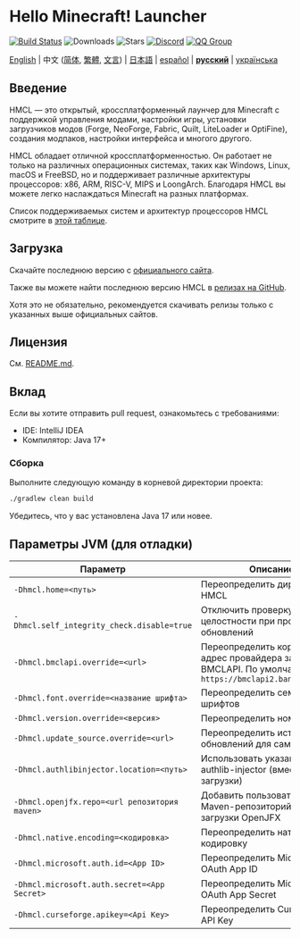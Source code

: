 # Hello Minecraft! Launcher

[![Build Status](https://ci.huangyuhui.net/job/HMCL/badge/icon?.svg)](https://ci.huangyuhui.net/job/HMCL)
![Downloads](https://img.shields.io/github/downloads/HMCL-dev/HMCL/total?style=flat)
![Stars](https://img.shields.io/github/stars/HMCL-dev/HMCL?style=flat)
[![Discord](https://img.shields.io/discord/995291757799538688.svg?label=&logo=discord&logoColor=ffffff&color=7389D8&labelColor=6A7EC2)](https://discord.gg/jVvC7HfM6U)
[![QQ Group](https://img.shields.io/badge/QQ-HMCL-bright?label=&logo=qq&logoColor=ffffff&color=1EBAFC&labelColor=1DB0EF&logoSize=auto)](https://docs.hmcl.net/groups.html)

[English](README.md) | 中文 ([简体](README_zh.md), [繁體](README_zh_Hant.md), [文言](README_lzh.md)) | [日本語](README_ja.md) |
[español](README_es.md) | <ins>**русский**</ins> | [українська](README_uk.md)

## Введение

HMCL — это открытый, кроссплатформенный лаунчер для Minecraft с поддержкой управления модами, настройки игры, установки загрузчиков модов (Forge, NeoForge, Fabric, Quilt, LiteLoader и OptiFine), создания модпаков, настройки интерфейса и многого другого.

HMCL обладает отличной кроссплатформенностью. Он работает не только на различных операционных системах, таких как Windows, Linux, macOS и FreeBSD, но и поддерживает различные архитектуры процессоров: x86, ARM, RISC-V, MIPS и LoongArch. Благодаря HMCL вы можете легко наслаждаться Minecraft на разных платформах.

Список поддерживаемых систем и архитектур процессоров HMCL смотрите в [этой таблице](PLATFORM.md).

## Загрузка

Скачайте последнюю версию с [официального сайта](https://hmcl.huangyuhui.net/download).

Также вы можете найти последнюю версию HMCL в [релизах на GitHub](https://github.com/HMCL-dev/HMCL/releases).

Хотя это не обязательно, рекомендуется скачивать релизы только с указанных выше официальных сайтов.

## Лицензия

См. [README.md](README.md#license).

## Вклад

Если вы хотите отправить pull request, ознакомьтесь с требованиями:

* IDE: IntelliJ IDEA
* Компилятор: Java 17+

### Сборка

Выполните следующую команду в корневой директории проекта:

```bash
./gradlew clean build
```

Убедитесь, что у вас установлена Java 17 или новее.

## Параметры JVM (для отладки)

| Параметр                                      | Описание                                                                                                      |
|-----------------------------------------------|---------------------------------------------------------------------------------------------------------------|
| `-Dhmcl.home=<путь>`                          | Переопределить директорию HMCL                                                                                |
| `-Dhmcl.self_integrity_check.disable=true`    | Отключить проверку целостности при проверке обновлений                                                        |
| `-Dhmcl.bmclapi.override=<url>`               | Переопределить корневой API-адрес провайдера загрузки BMCLAPI. По умолчанию `https://bmclapi2.bangbang93.com` |
| `-Dhmcl.font.override=<название шрифта>`      | Переопределить семейство шрифтов                                                                              |
| `-Dhmcl.version.override=<версия>`            | Переопределить номер версии                                                                                   |
| `-Dhmcl.update_source.override=<url>`         | Переопределить источник обновлений для самого HMCL                                                            |
| `-Dhmcl.authlibinjector.location=<путь>`      | Использовать указанный authlib-injector (вместо загрузки)                                                     |
| `-Dhmcl.openjfx.repo=<url репозитория maven>` | Добавить пользовательский Maven-репозиторий для загрузки OpenJFX                                              |
| `-Dhmcl.native.encoding=<кодировка>`          | Переопределить нативную кодировку                                                                             |
| `-Dhmcl.microsoft.auth.id=<App ID>`           | Переопределить Microsoft OAuth App ID                                                                         |
| `-Dhmcl.microsoft.auth.secret=<App Secret>`   | Переопределить Microsoft OAuth App Secret                                                                     |
| `-Dhmcl.curseforge.apikey=<Api Key>`          | Переопределить CurseForge API Key                                                                             |
